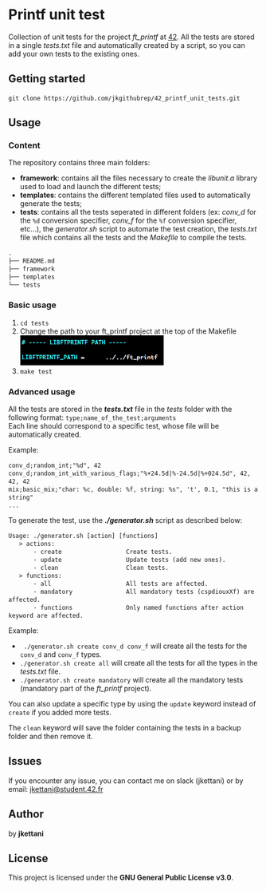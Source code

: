 # Printf unit test

Collection of unit tests for the project *ft_printf* at [42](https://www.42.fr/).
All the tests are stored in a single *tests.txt* file and automatically created by a script, so you can add your own tests to the existing ones.


## Getting started

```
git clone https://github.com/jkgithubrep/42_printf_unit_tests.git
```

## Usage
### Content

The repository contains three main folders:
- **framework**: contains all the files necessary to create the *libunit.a* library used to load and launch the different tests;
- **templates**: contains the different templated files used to automatically generate the tests;
- **tests**: contains all the tests seperated in different folders (ex: *conv_d* for the `%d` conversion specifier, *conv_f* for the `%f` conversion specifier, etc...), the *generator.sh* script to automate the test creation, the *tests.txt* file which contains all the tests and the *Makefile* to compile the tests.
```
.
├── README.md
├── framework
├── templates
└── tests
```

### Basic usage
1) `cd tests`
2) Change the path to your ft_printf project at the top of the Makefile  
![Makefile](images/makefile_libftprintf_path.png)
3) `make test`

### Advanced usage

All the tests are stored in the _**tests.txt**_ file in the *tests* folder with the following format:
`type;name_of_the_test;arguments`  
Each line should correspond to a specific test, whose file will be automatically created.

Example:  
```
conv_d;random_int;"%d", 42
conv_d;random_int_with_various_flags;"%+24.5d|%-24.5d|%+024.5d", 42, 42, 42
mix;basic_mix;"char: %c, double: %f, string: %s", 't', 0.1, "this is a string"
...
```

To generate the test, use the _**./generator.sh**_ script as described below: 
```
Usage: ./generator.sh [action] [functions]
   > actions:
       - create                  Create tests.
       - update                  Update tests (add new ones).
       - clean                   Clean tests.
   > functions:
       - all                     All tests are affected.
       - mandatory               All mandatory tests (cspdiouxXf) are affected.
       - functions               Only named functions after action keyword are affected.
```
Example:
- ` ./generator.sh create conv_d conv_f`  will create all the tests for the `conv_d`  and `conv_f` types.
- `./generator.sh create all` will create all the tests for all the types in the *tests.txt* file.
- `./generator.sh create mandatory` will create all the mandatory tests (mandatory part of the *ft_printf* project).

You can also update a specific type by using the `update` keyword instead of `create` if you added more tests.  

The `clean` keyword will save the folder containing the tests in a backup folder and then remove it.

## Issues

If you encounter any issue, you can contact me on slack (jkettani) or by email: jkettani@student.42.fr


## Author

by **jkettani**

## License

This project is licensed under the **GNU General Public License v3.0**.


